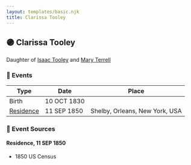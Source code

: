 ```yaml
---
layout: templates/basic.njk
title: Clarissa Tooley
---
```

## 🟣 Clarissa Tooley

Daughter of [Isaac Tooley](/people/6/65071054) and [Mary Terrell](/people/3/36199064)

### 📆 Events

Type | Date | Place
------ | ------ | ------
Birth | 10 OCT 1830 |
[Residence](#event-e8e7586b-10f9-421e-a806-996f8a55b5db) | 11 SEP 1850 | Shelby, Orleans, New York, USA

### 📰 Event Sources

#### <a id="event-e8e7586b-10f9-421e-a806-996f8a55b5db"></a> Residence, 11 SEP 1850
* 1850 US Census
